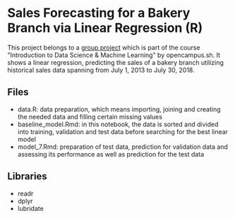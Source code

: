 # Sales Forecasting for a Bakery Branch via Linear Regression (R)

This project belongs to a [group project](https://github.com/annapuu/gruppe3) which is part of the course "Introduction to Data Science & Machine Learning" by opencampus.sh. It shows a linear regression, predicting the sales of a bakery branch utilizing historical sales data spanning from July 1, 2013 to July 30, 2018.

## Files
- data.R: data preparation, which means importing, joining and creating the needed data and filling certain missing values
- baseline_model.Rmd: in this notebook, the data is sorted and divided into training, validation and test data before searching for the best linear model
- model_7.Rmd: preparation of test data, prediction for validation data and assessing its performance as well as prediction for the test data

## Libraries
- readr
- dplyr
- lubridate
